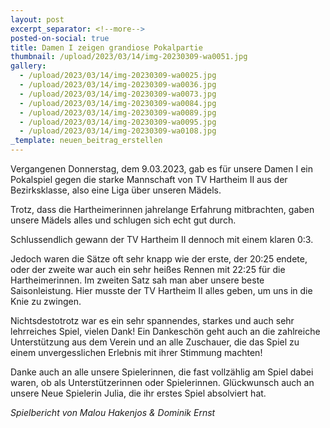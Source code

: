 ```yaml
---
layout: post
excerpt_separator: <!--more-->
posted-on-social: true
title: Damen I zeigen grandiose Pokalpartie
thumbnail: /upload/2023/03/14/img-20230309-wa0051.jpg
gallery:
  - /upload/2023/03/14/img-20230309-wa0025.jpg
  - /upload/2023/03/14/img-20230309-wa0036.jpg
  - /upload/2023/03/14/img-20230309-wa0073.jpg
  - /upload/2023/03/14/img-20230309-wa0084.jpg
  - /upload/2023/03/14/img-20230309-wa0089.jpg
  - /upload/2023/03/14/img-20230309-wa0095.jpg
  - /upload/2023/03/14/img-20230309-wa0108.jpg
_template: neuen_beitrag_erstellen
---
```


Vergangenen Donnerstag, dem 9.03.2023, gab es für unsere Damen I ein Pokalspiel gegen die starke Mannschaft von TV Hartheim II aus der Bezirksklasse, also eine Liga über unseren Mädels.

Trotz, dass die Hartheimerinnen jahrelange Erfahrung mitbrachten, gaben unsere Mädels alles und schlugen sich echt gut durch.

Schlussendlich gewann der TV Hartheim II dennoch mit einem klaren 0:3.

Jedoch waren die Sätze oft sehr knapp wie der erste, der 20:25 endete, oder der zweite war auch ein sehr heißes Rennen mit 22:25 für die Hartheimerinnen. Im zweiten Satz sah man aber unsere beste Saisonleistung. Hier musste der TV Hartheim II alles geben, um uns in die Knie zu zwingen.

Nichtsdestotrotz war es ein sehr spannendes, starkes und auch sehr lehrreiches Spiel, vielen Dank! Ein Dankeschön geht auch an die zahlreiche Unterstützung aus dem Verein und an alle Zuschauer, die das Spiel zu einem unvergesslichen Erlebnis mit ihrer Stimmung machten!

Danke auch an alle unsere Spielerinnen, die fast vollzählig am Spiel dabei waren, ob als Unterstützerinnen oder Spielerinnen. Glückwunsch auch an unsere Neue Spielerin Julia, die ihr erstes Spiel absolviert hat.

_Spielbericht von Malou Hakenjos & Dominik Ernst_

